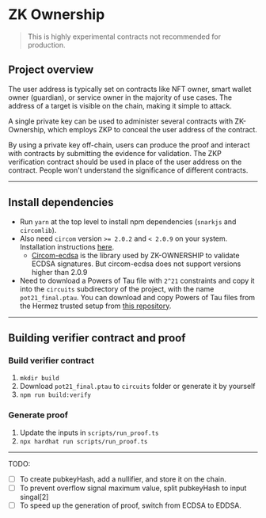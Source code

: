 # ZK Ownership

> This is highly experimental contracts not recommended for production.

## Project overview

The user address is typically set on contracts like NFT owner, smart wallet owner (guardian), or service owner in the majority of use cases. The address of a target is visible on the chain, making it simple to attack.

A single private key can be used to administer several contracts with ZK-Ownership, which employs ZKP to conceal the user address of the contract.

By using a private key off-chain, users can produce the proof and interact with contracts by submitting the evidence for validation. The ZKP verification contract should be used in place of the user address on the contract. People won't understand the significance of different contracts.

---

## Install dependencies

- Run `yarn` at the top level to install npm dependencies (`snarkjs` and `circomlib`).
- Also need `circom` version `>= 2.0.2` and `< 2.0.9` on your system. Installation instructions [here](https://docs.circom.io/getting-started/installation/).
  - [Circom-ecdsa](https://github.com/0xPARC/circom-ecdsa) is the library used by ZK-OWNERSHIP to validate ECDSA signatures. But circom-ecdsa does not support versions higher than 2.0.9
- Need to download a Powers of Tau file with `2^21` constraints and copy it into the `circuits` subdirectory of the project, with the name `pot21_final.ptau`. You can download and copy Powers of Tau files from the Hermez trusted setup from [this repository](https://github.com/iden3/snarkjs#7-prepare-phase-2).

---

## Building verifier contract and proof

### Build verifier contract

1. `mkdir build`
2. Download `pot21_final.ptau` to `circuits` folder or generate it by yourself
3. `npm run build:verify`

### Generate proof

1. Update the inputs in `scripts/run_proof.ts`
2. `npx hardhat run scripts/run_proof.ts`

---

TODO:

- [ ] To create pubkeyHash, add a nullifier, and store it on the chain.
- [ ] To prevent overflow signal maximum value, split pubkeyHash to input singal[2]
- [ ] To speed up the generation of proof, switch from ECDSA to EDDSA.
